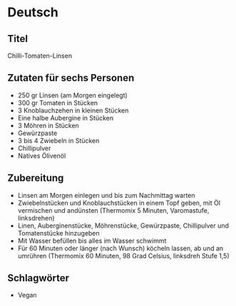 # Deutsch

## Titel

Chilli-Tomaten-Linsen

## Zutaten für sechs Personen

* 250 gr Linsen (am Morgen eingelegt)
* 300 gr Tomaten in Stücken
* 3 Knoblauchzehen in kleinen Stücken
* Eine halbe Aubergine in Stücken
* 3 Möhren in Stücken
* Gewürzpaste
* 3 bis 4 Zwiebeln in Stücken
* Chillipulver
* Natives Ölivenöl

## Zubereitung

* Linsen am Morgen einlegen und bis zum Nachmittag warten
* Zwiebelnstücken und Knoblauchstücken in einem Topf geben, mit Öl vermischen und andünsten (Thermomix 5 Minuten, Varomastufe, linksdrehen)
* Linen, Auberginenstücke, Möhrenstücke, Gewürzpaste, Chillipulver und Tomatenstücke hinzugeben
* Mit Wasser befüllen bis alles im Wasser schwimmt
* Für 60 Minuten oder länger (nach Wunsch) köcheln lassen, ab und an umrühren (Thermomix 60 Minuten, 98 Grad Celsius, linksdreh Stufe 1,5)

## Schlagwörter

* Vegan
